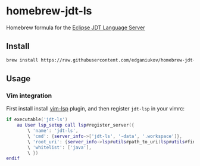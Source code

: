 # homebrew-jdt-ls
Homebrew formula for the [Eclipse JDT Language Server](https://github.com/eclipse/eclipse.jdt.ls)

## Install
```sh
brew install https://raw.githubusercontent.com/edganiukov/homebrew-jdt-ls/master/jdt-ls.rb
```

## Usage 
### Vim integration

First install install [vim-lsp](https://github.com/prabirshrestha/vim-lsp) plugin, and then register `jdt-lsp` in your vimrc:
```lua
if executable('jdt-ls')
    au User lsp_setup call lsp#register_server({
        \ 'name': 'jdt-ls',
        \ 'cmd': {server_info->['jdt-ls', '-data', '.workspace']},
        \ 'root_uri': {server_info->lsp#utils#path_to_uri(lsp#utils#find_nearest_parent_file_directory(lsp#utils#get_buffer_path(), 'pom.xml'))},
        \ 'whitelist': ['java'],
        \ })
endif

```
